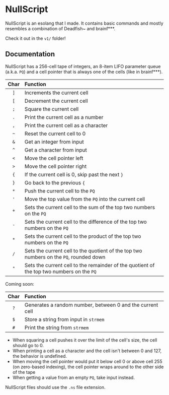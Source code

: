 # NullScript

NullScript is an esolang that I made. It contains basic commands and mostly resembles a combination of Deadfish~ and brainf***.

Check it out in the `v1/` folder!

## Documentation

NullScript has a 256-cell tape of integers, an 8-item LIFO parameter queue (a.k.a. `PQ`) and a cell pointer that is always one of the cells (like in brainf***).

|Char|Function|
|:---:|:---|
|`]`|Increments the current cell|
|`[`|Decrement the current cell|
|`;`|Square the current cell|
|`.`|Print the current cell as a number|
|`,`|Print the current cell as a character|
|`~`|Reset the current cell to 0|
|`&`|Get an integer from input|
|`^`|Get a character from input|
|`<`|Move the cell pointer left|
|`>`|Move the cell pointer right|
|`{`|If the current cell is 0, skip past the next `}`|
|`}`|Go back to the previous `{`|
|`*`|Push the current cell to the `PQ`|
|`'`|Move the top value from the `PQ` into the current cell|
|`+`|Sets the current cell to the sum of the top two numbers on the `PQ`|
|`-`|Sets the current cell to the difference of the top two numbers on the `PQ`|
|`*`|Sets the current cell to the product of the top two numbers on the `PQ`|
|`/`|Sets the current cell to the quotient of the top two numbers on the `PQ`, rounded down|
|`"`|Sets the current cell to the remainder of the quotient of the top two numbers on the `PQ`|

Coming soon:

|Char|Function|
|:---:|:---|
|`?`|Generates a random number, between 0 and the current cell|
|`$`|Store a string from input in `strmem`|
|`#`|Print the string from `strmem`|

* When squaring a cell pushes it over the limit of the cell's size, the cell should go to 0.
* When printing a cell as a character and the cell isn't between 0 and 127, the behavior is undefined.
* When moving the cell pointer would put it below cell 0 or above cell 255 (on zero-based indexing), the cell pointer wraps around to the other side of the tape
* When getting a value from an empty `PQ`, take input instead.

NullScript files should use the `.ns` file extension.
